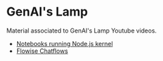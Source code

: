 # GenAI's Lamp

Material associated to GenAI's Lamp Youtube videos.

* [Notebooks running Node.js kernel](https://github.com/worldline/GenAI-Lamp/tree/main/Notebooks)
* [Flowise Chatflows](https://github.com/worldline/GenAI-Lamp/tree/main/Flows)
